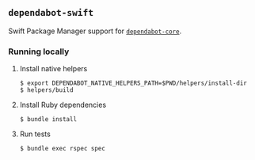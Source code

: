 ## `dependabot-swift`

Swift Package Manager support for [`dependabot-core`][core-repo].

### Running locally

1. Install native helpers
   ```
   $ export DEPENDABOT_NATIVE_HELPERS_PATH=$PWD/helpers/install-dir
   $ helpers/build
   ```

2. Install Ruby dependencies
   ```
   $ bundle install
   ```

3. Run tests
   ```
   $ bundle exec rspec spec
   ```

[core-repo]: https://github.com/dependabot/dependabot-core